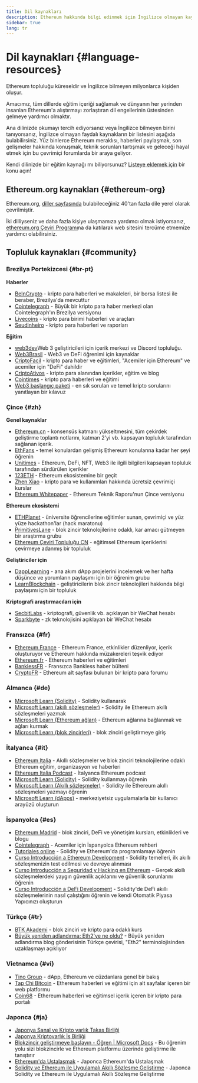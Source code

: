 ```yaml
---
title: Dil kaynakları
description: Ethereum hakkında bilgi edinmek için İngilizce olmayan kaynaklar
sidebar: true
lang: tr
---
```


# Dil kaynakları {#language-resources}

Ethereum topluluğu küreseldir ve İngilizce bilmeyen milyonlarca kişiden oluşur.

Amacımız, tüm dillerde eğitim içeriği sağlamak ve dünyanın her yerinden insanları Ethereum'a alıştırmayı zorlaştıran dil engellerinin üstesinden gelmeye yardımcı olmaktır.

Ana dilinizde okumayı tercih ediyorsanız veya İngilizce bilmeyen birini tanıyorsanız, İngilizce olmayan faydalı kaynakların bir listesini aşağıda bulabilirsiniz. Yüz binlerce Ethereum meraklısı, haberleri paylaşmak, son gelişmeler hakkında konuşmak, teknik sorunları tartışmak ve geleceği hayal etmek için bu çevrimiçi forumlarda bir araya geliyor.

Kendi dilinizde bir eğitim kaynağı mı biliyorsunuz? [Listeye eklemek için](https://github.com/ethereum/ethereum-org-website/issues/new/choose) bir konu açın!

## Ethereum.org kaynakları {#ethereum-org}

Ethereum.org, [diller sayfasında](/languages) bulabileceğiniz 40'tan fazla dile yerel olarak çevrilmiştir.

İki dilliyseniz ve daha fazla kişiye ulaşmamıza yardımcı olmak istiyorsanız, [ethereum.org Çeviri Programı](/contributing/translation-program/#translation-program)na da katılarak web sitesini tercüme etmemize yardımcı olabilirsiniz.

## Topluluk kaynakları {#community}

### Brezilya Portekizcesi {#br-pt}

**Haberler**

- [BeInCrypto](http://www.beincrypto.com.br) - kripto para haberleri ve makaleleri, bir borsa listesi ile beraber, Brezilya'da mevcuttur
- [Cointelegraph](http://cointelegraph.com.br/category/analysis) - Büyük bir kripto para haber merkezi olan Cointelegraph'ın Brezilya versiyonu
- [Livecoins](http://www.livecoins.com.br/ethereum) - kripto para birimi haberleri ve araçları
- [Seudinheiro](http://www.seudinheiro.com/criptomoedas/) - kripto para haberleri ve raporları

**Eğitim**

- [web3dev](https://www.web3dev.com.br/)Web 3 geliştiricileri için içerik merkezi ve Discord topluluğu.
- [Web3Brasil](https://github.com/web3brasil/web3brasil) - Web3 ve DeFi öğrenimi için kaynaklar
- [CriptoFacil](http://www.criptofacil.com/ultimas-noticias/) - kripto para haber ve eğitimleri, "Acemiler için Ethereum" ve acemiler için "DeFi" dahildir
- [CriptoAtivos](http://www.criptoativos.wiki.br/) - kripto para alanından içerikler, eğitim ve blog
- [Cointimes](http://www.cointimes.com.br/) - kripto para haberleri ve eğitimi
- [Web3 başlangıç paketi](https://docs.google.com/document/d/1X8PSTFH7FTw9J-gbKWM6Y430SWCBT8d4t4pJgFQHJ8E/) - en sık sorulan ve temel kripto sorularını yanıtlayan bir kılavuz

### Çince {#zh}

**Genel kaynaklar**

- [Ethereum.cn](https://www.ethereum.cn/) - konsensüs katmanı yükseltmesini, tüm çekirdek geliştirme toplantı notlarını, katman 2'yi vb. kapsayan topluluk tarafından sağlanan içerik.
- [EthFans](https://ethfans.org/) - temel konulardan gelişmiş Ethereum konularına kadar her şeyi öğrenin
- [Unitimes](https://mp.weixin.qq.com/s/tvloZSDBSOQN9zDQj_91kA) - Ethereum, DeFi, NFT, Web3 ile ilgili bilgileri kapsayan topluluk tarafından sürdürülen içerikler
- [123ETH](https://123eth.org/) - Ethereum ekosistemine bir geçit
- [Zhen Xiao](http://zhenxiao.com/blockchain/) - kripto para ve kullanımları hakkında ücretsiz çevrimiçi kurslar
- [Ethereum Whitepaper](https://github.com/ethereum/wiki/wiki/[%E4%B8%AD%E6%96%87]-%E4%BB%A5%E5%A4%AA%E5%9D%8A%E7%99%BD%E7%9A%AE%E4%B9%A6) - Ethereum Teknik Raporu'nun Çince versiyonu

**Ethereum ekosistemi**

- [ETHPlanet](https://www.ethplanet.org/) - üniversite öğrencilerine eğitimler sunan, çevrimiçi ve yüz yüze hackathon'lar (hack maratonu)
- [PrimitivesLane](https://www.primitiveslane.org/) - blok zincir teknolojilerine odaklı, kar amacı gütmeyen bir araştırma grubu
- [Ethereum Çeviri Topluluğu CN](https://www.notion.so/Ethereum-Translation-Community-CN-05375fe0a94c4214acaf90f42ba40171) - eğitimsel Ethereum içeriklerini çevirmeye adanmış bir topluluk

**Geliştiriciler için**

- [DappLearning](https://github.com/Dapp-Learning-DAO/Dapp-Learning) - ana akım dApp projelerini incelemek ve her hafta düşünce ve yorumların paylaşımı için bir öğrenim grubu
- [LearnBlockchain](https://learnblockchain.cn/) - geliştiricilerin blok zincir teknolojileri hakkında bilgi paylaşımı için bir topluluk

**Kriptografi araştırmacıları için**

- [SecbitLabs](https://mp.weixin.qq.com/s/69_tqBJpr_sbaKtR1sBRMw) - kriptografi, güvenlik vb. açıklayan bir WeChat hesabı
- [Sparkbyte](https://mp.weixin.qq.com/s/9KgKTc_jtJ7bWKdbNPoqvQ) - zk teknolojisini açıklayan bir WeChat hesabı

### Fransızca {#fr}

- [Ethereum France](https://www.ethereum-france.com/) - Ethereum France, etkinlikler düzenliyor, içerik oluşturuyor ve Ethereum hakkında müzakereleri teşvik ediyor
- [Ethereum.fr](https://ethereum.fr/) - Ethereum haberleri ve eğitimleri
- [BanklessFR](https://banklessfr.substack.com/) - Fransızca Bankless haber bülteni
- [CryptoFR](https://cryptofr.com/category/44/ethereum-general) - Ethereum alt sayfası bulunan bir kripto para forumu

### Almanca {#de}

- [Microsoft Learn (Solidity)](https://docs.microsoft.com/de-de/learn/modules/blockchain-learning-solidity/) - Solidity kullanarak
- [Microsoft Learn (akıllı sözleşmeler)](https://docs.microsoft.com/de-de/learn/modules/blockchain-solidity-ethereum-smart-contracts/) - Solidity ile Ethereum akıllı sözleşmeleri yazmak
- [Microsoft Learn (Ethereum ağları)](https://docs.microsoft.com/de-de/learn/modules/blockchain-ethereum-networks/) - Ethereum ağlarına bağlanmak ve ağları kurmak
- [Microsoft Learn (blok zincirleri)](https://docs.microsoft.com/de-de/learn/paths/ethereum-blockchain-development/) - blok zinciri geliştirmeye giriş

### İtalyanca {#it}

- [Ethereum Italia](https://www.ethereum-italia.it/) - Akıllı sözleşmeler ve blok zinciri teknolojilerine odaklı Ethereum eğitim, organizasyon ve haberleri
- [Ethereum Italia Podcast](https://www.ethereum-italia.it/podcast/) - İtalyanca Ethereum podcast
- [Microsoft Learn (Solidity)](https://docs.microsoft.com/it-it/learn/modules/blockchain-learning-solidity/) - Solidity kullanmayı öğrenin
- [Microsoft Learn (Akıllı sözleşmeler)](https://docs.microsoft.com/it-it/learn/modules/blockchain-solidity-ethereum-smart-contracts/) - Solidity ile Ethereum akıllı sözleşmeleri yazmayı öğrenin
- [Microsoft Learn (dApps)](https://docs.microsoft.com/it-it/learn/modules/blockchain-create-ui-decentralized-apps/) - merkeziyetsiz uygulamalarla bir kullanıcı arayüzü oluşturun

### İspanyolca {#es}

- [Ethereum Madrid](https://ethereummadrid.com/) - blok zinciri, DeFi ve yönetişim kursları, etkinlikleri ve blogu
- [Cointelegraph](https://es.cointelegraph.com/ethereum-for-beginners) - Acemiler için İspanyolca Ethereum rehberi
- [Tutoriales online](https://tutoriales.online/curso/solidity) - Solidity ve Ethereum'da programlamayı öğrenin
- [Curso Introducción a Ethereum Development](https://youtube.com/playlist?list=PLTqiwJDd_R8y9pfUBjhkVa1IDMwyQz-fU) - Solidity temelleri, ilk akıllı sözleşmenizin test edilmesi ve devreye alınması
- [Curso Introducción a Seguridad y Hacking en Ethereum](https://youtube.com/playlist?list=PLTqiwJDd_R8yHOvteko_DmUxUTMHnlfci) - Gerçek akıllı sözleşmelerdeki yaygın güvenlik açıklarını ve güvenlik sorunlarını öğrenin
- [Curso Introducción a DeFi Development](https://youtube.com/playlist?list=PLTqiwJDd_R8zZiP9_jNdaPqA3HqoW2lrS) - Solidity'de DeFi akıllı sözleşmelerinin nasıl çalıştığını öğrenin ve kendi Otomatik Piyasa Yapıcınızı oluşturun

### Türkçe {#tr}

- [BTK Akademi](https://www.btkakademi.gov.tr/portal/course/blokzincir-ve-kripto-paralar-10569#!/about) - blok zinciri ve kripto para odaklı kurs
- [Büyük yeniden adlandırma: Eth2'ye ne oldu?](https://miningturkiye.org/konu/ethereum-madenciligi-bitiyor-mu-onemli-gelisme.655/) - Büyük yeniden adlandırma blog gönderisinin Türkçe çevirisi, "Eth2" terminolojisinden uzaklaşmayı açıklıyor

### Vietnamca {#vi}

- [Tino Group](https://wiki.tino.org/ethereum-la-gi/) - dApp, Ethereum ve cüzdanlara genel bir bakış
- [Tap Chi Bitcoin](https://tapchibitcoin.io/tap-chi/tin-tuc-ethereum-eth) - Ethereum haberleri ve eğitimi için alt sayfalar içeren bir web platformu
- [Coin68](https://coin68.com/ethereum-tieu-diem/) - Ethereum haberleri ve eğitimsel içerik içeren bir kripto para portalı

### Japonca {#ja}

- [Japonya Sanal ve Kripto varlık Takas Birliği](https://jvcea.or.jp/)
- [Japonya Kriptovarlık İş Birliği](https://cryptocurrency-association.org/)
- [Blokzincir geliştirmeye başlayın - Öğren | Microsoft Docs](https://docs.microsoft.com/ja-jp/learn/paths/ethereum-blockchain-development/) - Bu öğrenim yolu sizi blokzincirle ve Ethereum platformu üzerinde geliştirme ile tanıştırır
- [Ethereum'da Ustalaşmak](https://www.oreilly.co.jp/books/9784873118963/) - Japonca Ethereum'da Ustalaşmak
- [Solidity ve Ethereum ile Uygulamalı Akıllı Sözleşme Geliştirme](https://www.oreilly.co.jp/books/9784873119342/) - Japonca Solidity ve Ethereum ile Uygulamalı Akıllı Sözleşme Geliştirme
